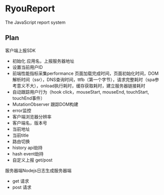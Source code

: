 # RyouReport
The JavaScript report system

## Plan
客户端上报SDK
- 初始化 应用名，上报服务器地址
- 设置当前用户ID
- 前端性能指标采集performance 页面加载完成时间，页面初始化时间，DOM解析时间（ssr），DNS查询时间，ttfb（第一个字节），请求完整耗时（spa参考意义不大），onload执行耗时，缓存获取耗时，建立服务器链接耗时
- 自动跟踪用户行为（hook click，mouseStart, mouseEnd, touchStart, touchEnd事件）
- MutationObserver 跟踪DOM构建
- error监控
- 客户端浏览器分辨率
- 客户端名，版本号
- 当前地址
- 当前title
- 路由切换
- history api劫持
- hash event劫持
- 自定义上报 get/post

服务器端Nodejs日志生成服务器端
- get 请求
- post 请求
